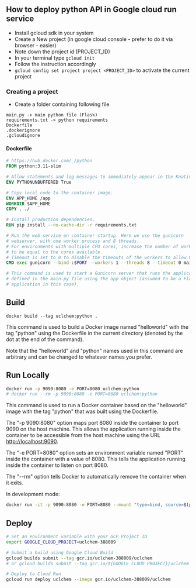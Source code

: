 ## How to deploy python API in Google cloud run service

- Install gcloud sdk in your system
- Create a New project (in google cloud console - prefer to do it via browser - easier)
- Note down the project id (PROJECT_ID)
- In your terminal type `gcloud init`
- Follow the instruction accordingly
- `gcloud config set project project <PROJECT_ID>` to activate the current project

### Creating a project

- Create a folder containing following file

```
main.py -> main python file (Flask)
requirements.txt -> python requirements
Dockerfile
.dockerignore
.gcloudignore
```

#### Dockerfile

```dockerfile
# https://hub.docker.com/_/python
FROM python:3.11-slim

# Allow statements and log messages to immediately appear in the Knative logs
ENV PYTHONUNBUFFERED True

# Copy local code to the container image.
ENV APP_HOME /app
WORKDIR $APP_HOME
COPY . ./

# Install production dependencies.
RUN pip install --no-cache-dir -r requirements.txt

# Run the web service on container startup. Here we use the gunicorn
# webserver, with one worker process and 8 threads.
# For environments with multiple CPU cores, increase the number of workers
# to be equal to the cores available.
# Timeout is set to 0 to disable the timeouts of the workers to allow Cloud Run to handle instance scaling.
CMD exec gunicorn --bind :$PORT --workers 1 --threads 8 --timeout 0 main:app

# This command is used to start a Gunicorn server that runs the application 
# defined in the main.py file using the app object (assumed to be a Flask
# application in this case).

```

## Build

```
docker build --tag uclchem:python .
```

This command is used to build a Docker image named "helloworld" with the tag "python" using the Dockerfile in the current directory (denoted by the dot at the end of the command).

Note that the "helloworld" and "python" names used in this command are arbitrary and can be changed to whatever names you prefer.

## Run Locally

```sh
docker run -p 9090:8080 -e PORT=8080 uclchem:python
# docker run --rm -p 9090:8080 -e PORT=8080 uclchem:python
```

This command is used to run a Docker container based on the "helloworld" image with the tag "python" that was built using the Dockerfile.

The "-p 9090:8080" option maps port 8080 inside the container to port 9090 on the host machine. This allows the application running inside the container to be accessible from the host machine using the URL <http://localhost:9090>.

The "-e PORT=8080" option sets an environment variable named "PORT" inside the container with a value of 8080. This tells the application running inside the container to listen on port 8080.

The "--rm" option tells Docker to automatically remove the container when it exits.

In development mode:

```sh
docker run -it -p 9090:8080 -e PORT=8080 --mount "type=bind, source=$(pwd), target=/app/" uclchem:python
```

## Deploy

```sh
# Set an environment variable with your GCP Project ID
export GOOGLE_CLOUD_PROJECT=uclchem-388009

# Submit a build using Google Cloud Build
gcloud builds submit --tag gcr.io/uclchem-388009/uclchem
# or gcloud builds submit --tag gcr.io/${GOOGLE_CLOUD_PROJECT}/uclchem

# Deploy to Cloud Run
gcloud run deploy uclchem --image gcr.io/uclchem-388009/uclchem
```
